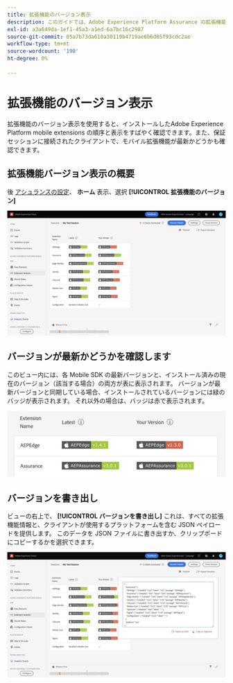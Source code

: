 ```yaml
---
title: 拡張機能のバージョン表示
description: このガイドでは、Adobe Experience Platform Assurance の拡張機能のバージョンビューに関する詳細を説明します。
exl-id: a3a649da-1ef1-45a3-a1ed-6a7bc16c2987
source-git-commit: 05a7b73da610a30119b4719ae6b6d85f93cdc2ae
workflow-type: tm+mt
source-wordcount: '190'
ht-degree: 0%

---
```


# 拡張機能のバージョン表示

拡張機能のバージョン表示を使用すると、インストールしたAdobe Experience Platform mobile extensions の順序と表示をすばやく確認できます。また、保証セッションに接続されたクライアントで、モバイル拡張機能が最新かどうかも確認できます。

## 拡張機能バージョン表示の概要

後 [アシュランスの設定](../tutorials/implement-assurance.md)、 **ホーム** 表示、選択 **[!UICONTROL 拡張機能のバージョン]**

![拡張機能のバージョン](./images/versions/versions-extension.png)

## バージョンが最新かどうかを確認します

このビュー内には、各 Mobile SDK の最新バージョンと、インストール済みの現在のバージョン（該当する場合）の両方が表に表示されます。 バージョンが最新バージョンと同期している場合、インストールされているバージョンには緑のバッジが表示されます。 それ以外の場合は、バッジは赤で表示されます。

![拡張機能のバージョンの比較](./images/versions/versions-extension-version.png)

## バージョンを書き出し

ビューの右上で、 **[!UICONTROL バージョンを書き出し]** これは、すべての拡張機能情報と、クライアントが使用するプラットフォームを含む JSON ペイロードを提供します。 このデータを JSON ファイルに書き出すか、クリップボードにコピーするかを選択できます。

![拡張機能バージョンの書き出し](./images/versions/versions-extension-export.png)
